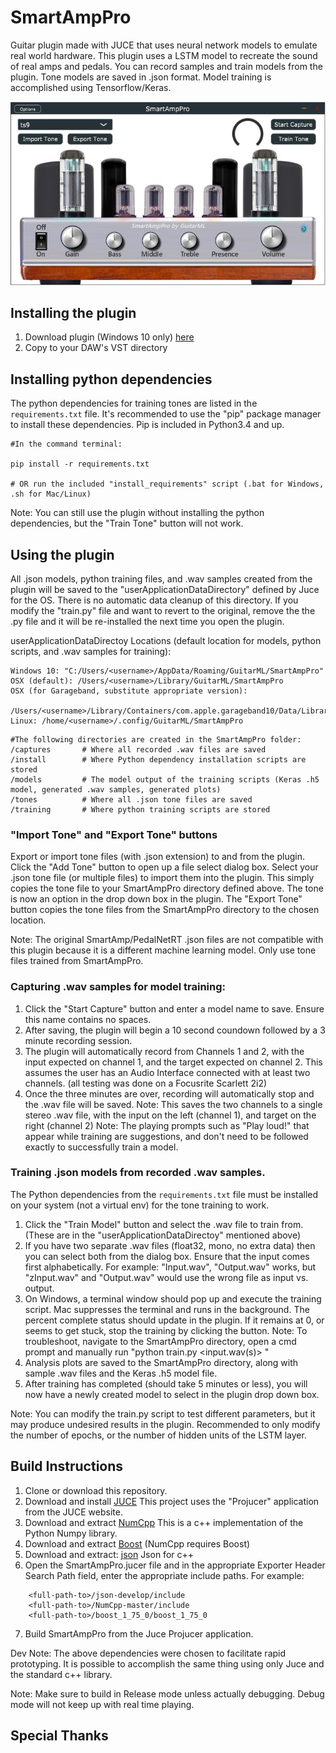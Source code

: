 # SmartAmpPro

Guitar plugin made with JUCE that uses neural network models to emulate real world hardware.
This plugin uses a LSTM model to recreate the sound of real amps and pedals. You can record
samples and train models from the plugin. Tone models are saved in .json format. Model training
is accomplished using Tensorflow/Keras.

![app](https://github.com/GuitarML/SmartAmpPro/blob/main/resources/plugin.jpg)

## Installing the plugin

1. Download plugin (Windows 10 only) [here](https://github.com/GuitarML/SmartAmpPro/releases/tag/v1.0)
2. Copy to your DAW's VST directory

## Installing python dependencies

The python dependencies for training tones are listed in the ```requirements.txt``` file. It's 
recommended to use the "pip" package manager to install these dependencies. Pip is included in 
Python3.4 and up.

```
#In the command terminal:

pip install -r requirements.txt

# OR run the included "install_requirements" script (.bat for Windows, .sh for Mac/Linux)
```

Note: You can still use the plugin without installing the python dependencies, but the 
      "Train Tone" button will not work.

## Using the plugin

All .json models, python training files, and .wav samples created from the plugin will be saved to the
"userApplicationDataDirectory" defined by Juce for the OS. There is no automatic data cleanup of this 
directory. If you modify the "train.py" file and want to revert to the original, remove the the .py file 
and it will be re-installed the next time you open the plugin.

userApplicationDataDirectoy Locations (default location for models, python scripts, and .wav samples for training):
```
Windows 10: "C:/Users/<username>/AppData/Roaming/GuitarML/SmartAmpPro"
OSX (default): /Users/<username>/Library/GuitarML/SmartAmpPro
OSX (for Garageband, substitute appropriate version): 
    /Users/<username>/Library/Containers/com.apple.garageband10/Data/Library/GuitarML/SmartAmpPro
Linux: /home/<username>/.config/GuitarML/SmartAmpPro
```
```
#The following directories are created in the SmartAmpPro folder:
/captures		# Where all recorded .wav files are saved
/install		# Where Python dependency installation scripts are stored
/models			# The model output of the training scripts (Keras .h5 model, generated .wav samples, generated plots)
/tones			# Where all .json tone files are saved
/training		# Where python training scripts are stored
```

### "Import Tone" and "Export Tone" buttons
Export or import tone files (with .json extension) to and from the plugin. Click the "Add Tone" button to open up 
a file select dialog box. Select your .json tone file (or multiple files) to import them into the plugin. 
This simply copies the tone file to your SmartAmpPro directory defined above. The tone is now an option
in the drop down box in the plugin. The "Export Tone" button copies the tone files from the SmartAmpPro
directory to the chosen location.

Note: The original SmartAmp/PedalNetRT .json files are not compatible with this plugin because it is a
different machine learning model. Only use tone files trained from SmartAmpPro.

### Capturing .wav samples for model training:

1. Click the "Start Capture" button and enter a model name to save. Ensure this name contains no spaces. 
2. After saving, the plugin will begin a 10 second coundown followed by a 3 minute recording session.
3. The plugin will automatically record from Channels 1 and 2, with the input expected on channel 1, and the target
   expected on channel 2. This assumes the user has an Audio Interface connected with at least two channels.
   (all testing was done on a Focusrite Scarlett 2i2)
4. Once the three minutes are over, recording will automatically stop and the .wav file will be saved.
   Note: This saves the two channels to a single stereo .wav file, with the input on the left (channel 1), and target on the right (channel 2)
   Note: The playing prompts such as "Play loud!" that appear while training are suggestions, and don't need to be
          followed exactly to successfully train a model.

### Training .json models from recorded .wav samples.

The Python dependencies from the ```requirements.txt``` file must be installed on your system (not a virtual env)
for the tone training to work.

1. Click the "Train Model" button and select the .wav file to train from.
    (These are in the "userApplicationDataDirectoy" mentioned above)
2. If you have two separate .wav files (float32, mono, no extra data) then you can select both from the
   dialog box. Ensure that the input comes first alphabetically. For example:
	"Input.wav", "Output.wav" works, but  "zInput.wav" and "Output.wav" would use the wrong file as input vs. output.
3. On Windows, a terminal window should pop up and execute the training script. Mac suppresses the terminal and runs in the background.
   The percent complete status should update in the plugin. If it remains at 0, or seems to get stuck, stop the training by clicking
   the button. 
   Note: To troubleshoot, navigate to the SmartAmpPro directory, open a cmd prompt and manually run "python train.py <input.wav(s)> <name>"
4. Analysis plots are saved to the SmartAmpPro directory, along with sample .wav files and the Keras .h5 model file.
5. After training has completed (should take 5 minutes or less), you will now have a newly created model to select in the plugin drop down box.
	
Note: You can modify the train.py script to test different parameters, but it may produce undesired results in the plugin. Recommended to only
      modify the number of epochs, or the number of hidden units of the LSTM layer. 


## Build Instructions

1. Clone or download this repository.
2. Download and install [JUCE](https://juce.com/) This project uses the "Projucer" application from the JUCE website. 
3. Download and extract [NumCpp](https://github.com/dpilger26/NumCpp) This is a c++ implementation of the Python Numpy library.
4. Download and extract [Boost](https://www.boost.org/)  (NumCpp requires Boost)
5. Download and extract: [json](https://github.com/nlohmann/json) Json for c++
6. Open the SmartAmpPro.jucer file and in the appropriate Exporter Header Search Path field, enter the appropriate include paths.
   For example:

```
  	<full-path-to>/json-develop/include
	<full-path-to>/NumCpp-master/include
	<full-path-to>/boost_1_75_0/boost_1_75_0
```
7. Build SmartAmpPro from the Juce Projucer application. 

Dev Note: The above dependencies were chosen to facilitate rapid prototyping. It is possible to accomplish the same
	thing using only Juce and the standard c++ library.

Note: Make sure to build in Release mode unless actually debugging. Debug mode will not keep up with real time playing.


## Special Thanks

